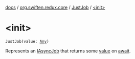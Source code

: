 [docs](../../index.md) / [org.swiften.redux.core](../index.md) / [JustJob](index.md) / [&lt;init&gt;](./-init-.md)

# &lt;init&gt;

`JustJob(value: `[`Any`](https://kotlinlang.org/api/latest/jvm/stdlib/kotlin/-any/index.html)`)`

Represents an [IAsyncJob](../-i-async-job/index.md) that returns some [value](value.md) on [await](await.md).

